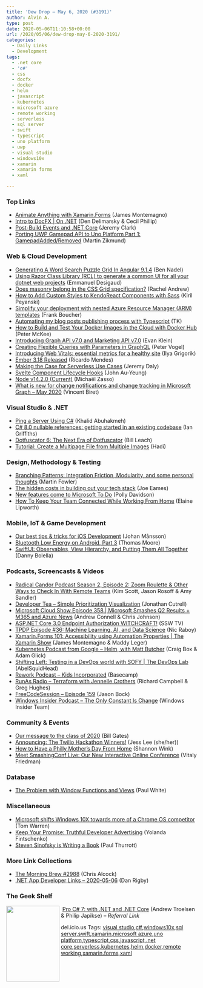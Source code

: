 ```yaml
---
title: 'Dew Drop – May 6, 2020 (#3191)'
author: Alvin A.
type: post
date: 2020-05-06T11:10:58+00:00
url: /2020/05/06/dew-drop-may-6-2020-3191/
categories:
  - Daily Links
  - Development
tags:
  - .net core
  - 'c#'
  - css
  - docfx
  - docker
  - helm
  - javascript
  - kubernetes
  - microsoft azure
  - remote working
  - serverless
  - sql server
  - swift
  - typescript
  - uno platform
  - uwp
  - visual studio
  - windows10x
  - xamarin
  - xamarin forms
  - xaml

---
```

### <a name="top"></a>Top Links

  * <a href="https://montemagno.com/animate-anything-with-xamarin-forms/" target="_blank" rel="noopener noreferrer">Animate Anything with Xamarin.Forms</a> (James Montemagno)
  * <a href="https://channel9.msdn.com/Shows/On-NET/Intro-to-DocFX?WT.mc_id=DX_MVP4025064" target="_blank" rel="noopener noreferrer">Intro to DocFX | On .NET</a> (Den Delimarsky & Cecil Phillip)
  * <a href="https://jeremybytes.blogspot.com/2020/05/post-build-events-and-net-core.html" target="_blank" rel="noopener noreferrer">Post-Build Events and .NET Core</a> (Jeremy Clark)
  * <a href="http://www.youtube.com/watch?v=10UW_BkK-M8" target="_blank" rel="noopener noreferrer">Porting UWP Gamepad API to Uno Platform Part 1: GamepadAdded/Removed</a> (Martin Zikmund)



### <a name="web"></a>Web & Cloud Development

  * <a href="https://www.bennadel.com/blog/3820-generating-a-word-search-puzzle-grid-in-angular-9-1-4.htm" target="_blank" rel="noopener noreferrer">Generating A Word Search Puzzle Grid In Angular 9.1.4</a> (Ben Nadel)
  * <a href="https://medium.com/swlh/using-razor-class-library-rcl-to-generate-a-common-ui-for-all-your-dotnet-web-projects-be970d4a82a0" target="_blank" rel="noopener noreferrer">Using Razor Class Library (RCL) to generate a common UI for all your dotnet web projects</a> (Emmanuel Desigaud)
  * <a href="https://www.rachelandrew.co.uk/archives/2020/05/05/does-masonry-belong-in-the-css-grid-specification/" target="_blank" rel="noopener noreferrer">Does masonry belong in the CSS Grid specification?</a> (Rachel Andrew)
  * <a href="https://tracking.feedpress.it/link/11968/13510680" target="_blank" rel="noopener noreferrer">How to Add Custom Styles to KendoReact Components with Sass</a> (Kiril Peyanski)
  * <a href="http://www.frankysnotes.com/2020/05/simplify-your-deployment-with-nested.html" target="_blank" rel="noopener noreferrer">Simplify your deployment with nested Azure Resource Manager (ARM) templates</a> (Frank Boucher)
  * <a href="https://www.freecodecamp.org/news/automating-my-blog-posts-publishing-process-with-typescript/" target="_blank" rel="noopener noreferrer">Automating my blog posts publishing process with Typescript</a> (TK)
  * <a href="https://www.docker.com/blog/how-to-build-and-test-your-docker-images-in-the-cloud-with-docker-hub/" target="_blank" rel="noopener noreferrer">How to Build and Test Your Docker Images in the Cloud with Docker Hub</a> (Peter McKee)
  * <a href="https://developers.facebook.com/blog/post/2020/05/05/introducing-graph-api-v7-marketing-api-v7/" target="_blank" rel="noopener noreferrer">Introducing Graph API v7.0 and Marketing API v7.0</a> (Evan Klein)
  * <a href="https://visualstudiomagazine.com/articles/2020/05/04/flexible-graphql-queries.aspx" target="_blank" rel="noopener noreferrer">Creating Flexible Queries with Parameters in GraphQL</a> (Peter Vogel)
  * <a href="http://blog.chromium.org/2020/05/introducing-web-vitals-essential-metrics.html" target="_blank" rel="noopener noreferrer">Introducing Web Vitals: essential metrics for a healthy site</a> (Ilya Grigorik)
  * <a href="https://blog.emberjs.com/2020/05/05/ember-3-18-released.html" target="_blank" rel="noopener noreferrer">Ember 3.18 Released</a> (Ricardo Mendes)
  * <a href="https://medium.com/swlh/making-the-case-for-serverless-use-cases-4e41fe064cc3?source=rss----f5af2b715248---4" target="_blank" rel="noopener noreferrer">Making the Case for Serverless Use Cases</a> (Jeremy Daly)
  * <a href="https://medium.com/swlh/svelte-component-lifecycle-hooks-68cfba7f3c19?source=rss----f5af2b715248---4" target="_blank" rel="noopener noreferrer">Svelte Component Lifecycle Hooks</a> (John Au-Yeung)
  * <a href="https://nodejs.org/en/blog/release/v14.2.0" target="_blank" rel="noopener noreferrer">Node v14.2.0 (Current)</a> (Michaël Zasso)
  * <a href="https://developer.microsoft.com/en-us/microsoft-teams/blogs/what-is-new-for-change-notifications-and-change-tracking-in-microsoft-graph-may-2020/" target="_blank" rel="noopener noreferrer">What is new for change notifications and change tracking in Microsoft Graph – May 2020</a> (Vincent Biret)



### <a name="dotnet"></a>Visual Studio & .NET

  * <a href="https://khalidabuhakmeh.com/ping-a-server-using-csharp" target="_blank" rel="noopener noreferrer">Ping a Server Using C#</a> (Khalid Abuhakmeh)
  * <a href="https://blogs.endjin.com/2020/05/c-8-0-nullable-references-getting-started-in-an-existing-codebase/" target="_blank" rel="noopener noreferrer">C# 8.0 nullable references: getting started in an existing codebase</a> (Ian Griffiths)
  * <a href="https://www.preemptive.com/blog/article/1197-dotfuscator-6-the-next-era-of-dotfuscator/90-dotfuscator" target="_blank" rel="noopener noreferrer">Dotfuscator 6: The Next Era of Dotfuscator</a> (Bill Leach)
  * <a href="https://www.leadtools.com/blog/imaging/tutorial-work-with-multiple-images/" target="_blank" rel="noopener noreferrer">Tutorial: Create a Multipage File from Multiple Images</a> (Hadi)



### <a name="design"></a>Design, Methodology & Testing

  * <a href="https://martinfowler.com/articles/branching-patterns.html#integration-friction" target="_blank" rel="noopener noreferrer">Branching Patterns: Integration Friction, Modularity, and some personal thoughts</a> (Martin Fowler)
  * <a href="https://www.pluralsight.com/blog/software-development/tech-stack-personnel-cost" target="_blank" rel="noopener noreferrer">The hidden costs in building out your tech stack</a> (Joe Eames)
  * <a href="https://techcommunity.microsoft.com/t5/microsoft-to-do-blog/new-features-come-to-microsoft-to-do/ba-p/1359840" target="_blank" rel="noopener noreferrer">New features come to Microsoft To Do</a> (Polly Davidson)
  * <a href="https://heragenda.com/how-to-keep-your-team-connected-while-working-from-home/" target="_blank" rel="noopener noreferrer">How To Keep Your Team Connected While Working From Home</a> (Elaine Lipworth)



### <a name="mobile"></a>Mobile, IoT & Game Development

  * <a href="http://feedproxy.google.com/~r/jayway/posts/~3/uccaff7nXHQ/" target="_blank" rel="noopener noreferrer">Our best tips & tricks for iOS Development</a> (Johan Månsson)
  * <a href="https://www.bignerdranch.com/blog/bluetooth-low-energy-on-android-part-3/" target="_blank" rel="noopener noreferrer">Bluetooth Low Energy on Android, Part 3</a> (Thomas Moore)
  * <a href="https://heartbeat.fritz.ai/swiftui-observables-view-hierarchy-and-putting-them-all-together-14351b6df2c3?source=rss----680eee12c50d---4" target="_blank" rel="noopener noreferrer">SwiftUI: Observables, View Hierarchy, and Putting Them All Together</a> (Danny Bolella)



### <a name="podcasts"></a>Podcasts, Screencasts & Videos

  * <a href="https://www.radicalcandor.com/podcast/podcast-s2-ep2-remote-check-in/" target="_blank" rel="noopener noreferrer">Radical Candor Podcast Season 2, Episode 2: Zoom Roulette & Other Ways to Check In With Remote Teams</a> (Kim Scott, Jason Rosoff & Amy Sandler)
  * <a href="http://developertea.simplecast.fm/4e2e155b" target="_blank" rel="noopener noreferrer">Developer Tea &#8211; Simple Prioritization Visualization</a> (Jonathan Cutrell)
  * <a href="http://feeds.microsoftcloudshow.com/~r/microsoftcloudshowepisodes/~3/QDmp68v7BcE/" target="_blank" rel="noopener noreferrer">Microsoft Cloud Show Episode 358 | Microsoft Smashes Q2 Results + M365 and Azure News</a> (Andrew Connell & Chris Johnson)
  * <a href="http://www.youtube.com/watch?v=WA65vAPLK_k" target="_blank" rel="noopener noreferrer">ASP.NET Core 3.0 Endpoint Authorization WITCHCRAFT!</a> (SSW TV)
  * <a href="https://www.thepolyglotdeveloper.com/2020/05/tpdp-e36-machine-learning-ai-data-science/" target="_blank" rel="noopener noreferrer">TPDP Episode #36: Machine Learning, AI, and Data Science</a> (Nic Raboy)
  * <a href="https://channel9.msdn.com/Shows/XamarinShow/XamarinForms-101-Accessibility-using-Automation-Properties?WT.mc_id=DX_MVP4025064" target="_blank" rel="noopener noreferrer">Xamarin.Forms 101: Accessibility using Automation Properties | The Xamarin Show</a> (James Montemagno & Maddy Leger)
  * <a href="https://kubernetespodcast.com/episode/102-helm-graduation/" target="_blank" rel="noopener noreferrer">Kubernetes Podcast from Google &#8211; Helm, with Matt Butcher</a> (Craig Box & Adam Glick)
  * <a href="https://channel9.msdn.com/Shows/DevOps-Lab/Testing-a-DevOps-World-with-Sofy?WT.mc_id=DX_MVP4025064" target="_blank" rel="noopener noreferrer">Shifting Left: Testing in a DevOps world with SOFY | The DevOps Lab</a> (AbelSquidHead)
  * <a href="https://share.transistor.fm/s/42fec3d5" target="_blank" rel="noopener noreferrer">Rework Podcast &#8211; Kids Incorporated</a> (Basecamp)
  * <a href="http://feedproxy.google.com/~r/RunaAsRadioWma/~3/mCpkpSJ4lM4/default.aspx" target="_blank" rel="noopener noreferrer">RunAs Radio &#8211; Terraform with Jennelle Crothers</a> (Richard Campbell & Greg Hughes)
  * <a href="http://www.youtube.com/watch?v=QEXfcZXOZqw" target="_blank" rel="noopener noreferrer">FreeCodeSession &#8211; Episode 159</a> (Jason Bock)
  * <a href="http://windowsinsider.mpsn.libsynpro.com/the-only-constant-is-change" target="_blank" rel="noopener noreferrer">Windows Insider Podcast &#8211; The Only Constant Is Change</a> (Windows Insider Team)



### <a name="events"></a>Community & Events

  * <a href="https://www.gatesnotes.com/About-Bill-Gates/Our-message-to-the-class-of-2020" target="_blank" rel="noopener noreferrer">Our message to the class of 2020</a> (Bill Gates)
  * <a href="https://dev.to/devteam/announcing-the-twilio-hackathon-winners-1lp4" target="_blank" rel="noopener noreferrer">Announcing: The Twilio Hackathon Winners!</a> (Jess Lee (she/her))
  * <a href="https://www.uwishunu.com/2020/05/how-to-have-a-philly-mothers-day-from-home/" target="_blank" rel="noopener noreferrer">How to Have a Philly Mother’s Day From Home</a> (Shannon Wink)
  * <a href="https://www.smashingmagazine.com/2020/05/smashingconf-live-release/" target="_blank" rel="noopener noreferrer">Meet SmashingConf Live: Our New Interactive Online Conference</a> (Vitaly Friedman)



### <a name="sql"></a>Database

  * <a href="https://www.sql.kiwi/2013/03/the-problem-with-window-functions-and.html" target="_blank" rel="noopener noreferrer">The Problem with Window Functions and Views</a> (Paul White)



### <a name="misc"></a>Miscellaneous

  * <a href="https://www.theverge.com/2020/5/5/21247701/microsoft-windows-10x-laptops-single-screen-chrome-os-competition" target="_blank" rel="noopener noreferrer">Microsoft shifts Windows 10X towards more of a Chrome OS competitor</a> (Tom Warren)
  * <a href="https://developermedia.com/truthful-developer-advertising/" target="_blank" rel="noopener noreferrer">Keep Your Promise: Truthful Developer Advertising</a> (Yolanda Fintschenko)
  * <a href="https://www.thurrott.com/windows/235771/steven-sinofsky-is-writing-a-book?utm_source=rss&utm_medium=rss&utm_campaign=steven-sinofsky-is-writing-a-book" target="_blank" rel="noopener noreferrer">Steven Sinofsky is Writing a Book</a> (Paul Thurrott)



### <a name="links"></a>More Link Collections

  * <a href="http://feedproxy.google.com/~r/ReflectivePerspective/~3/xK_hA9wTY7g/" target="_blank" rel="noopener noreferrer">The Morning Brew #2988</a> (Chris Alcock)
  * <a href="https://links.danrigby.com/2020/05/app-developer-links-2020-05-06/" target="_blank" rel="noopener noreferrer">.NET App Developer Links &#8211; 2020-05-06</a> (Dan Rigby)



### <a name="shelf"></a>The Geek Shelf

<img loading="lazy" decoding="async" width="140" height="200" align="left" style="margin: 0px 4px 10px 0px; border: 0px currentcolor; border-image: none; float: left; display: inline; background-image: none;" src="https://m.media-amazon.com/images/I/61aEYCtTiML._AC_UL320_.jpg" border="0" /> &nbsp;<a href="https://www.amazon.com/Pro-NET-Core-Andrew-Troelsen-ebook/dp/B077GDD8QR/?tag=amavin-20" target="_blank" rel="noopener noreferrer">Pro C# 7: with .NET and .NET Core</a> (Andrew Troelsen & Philip Japikse) _&#8211; Referral Link_









<div class="wlWriterEditableSmartContent" id="scid:77ECF5F8-D252-44F5-B4EB-D463C5396A79:09e41523-9891-4355-8bbf-fbff5f821672" style="margin: 0px; padding: 0px; float: none; display: inline;">
  del.icio.us Tags: <a href="http://del.icio.us/popular/visual+studio" rel="tag">visual studio</a>,<a href="http://del.icio.us/popular/c%23" rel="tag">c#</a>,<a href="http://del.icio.us/popular/windows10x" rel="tag">windows10x</a>,<a href="http://del.icio.us/popular/sql+server" rel="tag">sql server</a>,<a href="http://del.icio.us/popular/swift" rel="tag">swift</a>,<a href="http://del.icio.us/popular/xamarin" rel="tag">xamarin</a>,<a href="http://del.icio.us/popular/microsoft+azure" rel="tag">microsoft azure</a>,<a href="http://del.icio.us/popular/uno+platform" rel="tag">uno platform</a>,<a href="http://del.icio.us/popular/typescript" rel="tag">typescript</a>,<a href="http://del.icio.us/popular/css" rel="tag">css</a>,<a href="http://del.icio.us/popular/javascript" rel="tag">javascript</a>,<a href="http://del.icio.us/popular/.net+core" rel="tag">.net core</a>,<a href="http://del.icio.us/popular/serverless" rel="tag">serverless</a>,<a href="http://del.icio.us/popular/kubernetes" rel="tag">kubernetes</a>,<a href="http://del.icio.us/popular/helm" rel="tag">helm</a>,<a href="http://del.icio.us/popular/docker" rel="tag">docker</a>,<a href="http://del.icio.us/popular/remote+working" rel="tag">remote working</a>,<a href="http://del.icio.us/popular/xamarin.forms" rel="tag">xamarin.forms</a>,<a href="http://del.icio.us/popular/xaml" rel="tag">xaml</a>
</div>